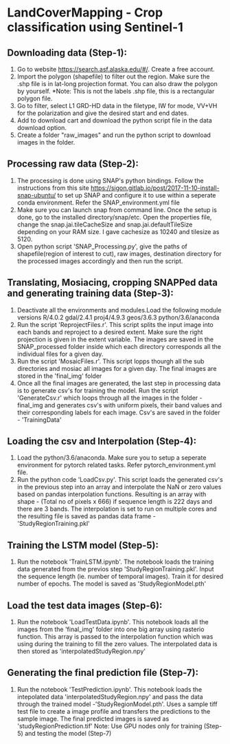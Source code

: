 # LandCoverMapping - Crop classification using Sentinel-1

## Downloading data (Step-1):
1. Go to website https://search.asf.alaska.edu/#/. Create a free account.
2. Import the polygon (shapefile) to filter out the region. Make sure the .shp file is in lat-long projection format. You can also draw the polygon by yourself. *Note: This is not the labels .shp file, this is a rectangular polygon file.
3. Go to filter, select L1 GRD-HD data in the filetype, IW for mode, VV+VH for the polarization and give the desired start and end dates.
4. Add to download cart and download the python script file in the data download option.
5. Create a folder "raw_images" and run the python script to download images in the folder.

## Processing raw data (Step-2):
1. The processing is done using SNAP's python bindings. Follow the instructions from this site https://sigon.gitlab.io/post/2017-11-10-install-snap-ubuntu/ to set up SNAP and configure it to use within a seperate conda environment. Refer the SNAP_environment.yml file
2. Make sure you can launch snap from command line. Once the setup is done, go to the installed directory/snap/etc. Open the properties file, change the snap.jai.tileCacheSize and snap.jai.defaultTileSize depending on your RAM size. I gave cachesize as 10240 and tilesize as 5120.
3. Open python script 'SNAP_Processing.py', give the paths of shapefile(region of interest to cut), raw images, destination directory for the processed images accordingly and then run the script.

## Translating, Mosiacing, cropping SNAPPed data and generating training data (Step-3):
1. Deactivate all the environments and modules.Load the following module versions R/4.0.2 gdal/2.4.1 proj4/4.9.3 geos/3.6.3 python/3.6/anaconda
2. Run the script 'ReprojectFiles.r'. This script splits the input image into each bands and reproject to a desired extent. Make sure the right projection is given in the extent variable. The images are saved in the SNAP_processed folder inside which each directory corresponds all the individual files for a given day.
3. Run the script 'MosaicFiles.r'. This script lopps thourgh all the sub directories and mosiac all images for a given day. The final images are stored in the 'final_img' folder
4. Once all the final images are generated, the last step in processing data is to generate csv's for training the model. Run the script 'GenerateCsv.r' which loops through all the  images in the folder - final_img and generates csv's with uniform pixels, their band values and their corresponding labels for each image. Csv's are saved in the folder - 'TrainingData'

## Loading the csv and Interpolation (Step-4):
1. Load the python/3.6/anaconda. Make sure you to setup a seperate environment for pytorch related tasks. Refer pytorch_environment.yml file.
2. Run the python code 'LoadCsv.py'. This script loads the generated csv's in the previous step into an array and interpolate the NaN or zero values based on pandas interpolation functions. Resulting is an array with shape - (Total no of pixels x 666) if sequence length is 222 days and there are 3 bands. The interpolation is set to run on multiple cores and the resulting file is saved as pandas data frame - 'StudyRegionTraining.pkl'

## Training the LSTM model (Step-5):
1. Run the notebook 'TrainLSTM.ipynb'. The notebook loads the training data generated from the previos step 'StudyRegionTraining.pkl'. Input the sequence length (ie. number of temporal images). Train it for desired number of epochs. The model is saved as 'StudyRegionModel.pth'

## Load the test data images (Step-6):
1. Run the notebook 'LoadTestData.ipynb'. This notebook loads all the images from the 'final_img' folder into one big array using rasterio function. This array is passed to the interpolation function which was using during the training to fill the zero values. The interpolated data is then stored as 'interpolatedStudyRegion.npy'

## Generating the final prediction file (Step-7):
1. Run the notebook 'TestPrediction.ipynb'. This notebook loads the intepolated data 'interpolatedStudyRegion.npy' and pass the data through the trained model -'StudyRegionModel.pth'. Uses a sample tiff test file to create a image profile and transfers the predictions to the sample image. The final predicted images is saved as 'studyRegionPrediction.tif'
Note: Use GPU nodes only for training (Step-5) and testing the model (Step-7)


